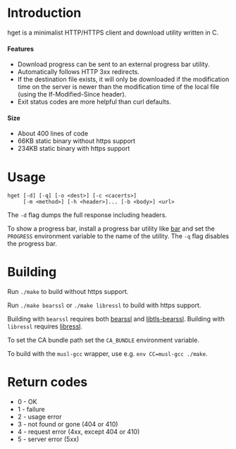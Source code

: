 # Introduction

hget is a minimalist HTTP/HTTPS client and download utility written in C.

#### Features
* Download progress can be sent to an external progress bar utility.
* Automatically follows HTTP 3xx redirects.
* If the destination file exists, it will only be downloaded if the modification
  time on the server is newer than the modification time of the local file
  (using the If-Modified-Since header).
* Exit status codes are more helpful than curl defaults.

#### Size
* About 400 lines of code
* 66KB static binary without https support
* 234KB static binary with https support


# Usage

    hget [-d] [-q] [-o <dest>] [-c <cacerts>]
         [-m <method>] [-h <header>]... [-b <body>] <url>

The `-d` flag dumps the full response including headers.

To show a progress bar, install a progress bar utility like
[bar](https://github.com/clark800/bar) and set the `PROGRESS` environment
variable to the name of the utility. The `-q` flag disables the progress bar.


# Building

Run `./make` to build without https support.

Run `./make bearssl` or `./make libressl` to build with https support.

Building with `bearssl` requires both [bearssl](https://bearssl.org/)
and [libtls-bearssl](https://github.com/michaelforney/libtls-bearssl).
Building with `libressl` requires [libressl](http://www.libressl.org/).

To set the CA bundle path set the `CA_BUNDLE` environment variable.

To build with the `musl-gcc` wrapper, use e.g. `env CC=musl-gcc ./make`.


# Return codes

* 0 - OK
* 1 - failure
* 2 - usage error
* 3 - not found or gone (404 or 410)
* 4 - request error (4xx, except 404 or 410)
* 5 - server error (5xx)
